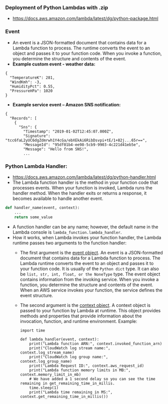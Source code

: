 ### Deployment of Python Lambdas with .zip
* https://docs.aws.amazon.com/lambda/latest/dg/python-package.html

### Event
* An event is a JSON-formatted document that contains data for a Lambda function to process. The runtime converts the event to an object and passes it to your function code. When you invoke a function, you determine the structure and contents of the event.
* **Example custom event - weather data:**
```
{
  "TemperatureK": 281,
  "WindKmh": -3,
  "HumidityPct": 0.55,
  "PressureHPa": 1020
}
```

* **Example service event – Amazon SNS notification:**
```
{
  "Records": [
    {
      "Sns": {
        "Timestamp": "2019-01-02T12:45:07.000Z",
        "Signature": "tcc6faL2yUC6dgZdmrwh1Y4cGa/ebXEkAi6RibDsvpi+tE/1+82j...65r==",
        "MessageId": "95df01b4-ee98-5cb9-9903-4c221d41eb5e",
        "Message": "Hello from SNS!",
        ...
```

### Python Lambda Handler:
* https://docs.aws.amazon.com/lambda/latest/dg/python-handler.html
* The Lambda function handler is the method in your function code that processes events. When your function is invoked, Lambda runs the handler method. When the handler exits or returns a response, it becomes available to handle another event.
```python
def handler_name(event, context): 
    ...
    return some_value
```
* A function handler can be any name; however, the default name in the Lambda console is `lambda_function.lambda_handler`.
* How it works, when Lambda invokes your function handler, the Lambda runtime passes two arguments to the function handler:
  * The first argument is the [event object](https://docs.aws.amazon.com/lambda/latest/dg/gettingstarted-concepts.html#gettingstarted-concepts-event). An event is a JSON-formatted document that contains data for a Lambda function to process. The Lambda runtime converts the event to an object and passes it to your function code. It is usually of the `Python dict` type. It can also be `list, str, int, float, or the NoneType` type. The event object contains information from the invoking service. When you invoke a function, you determine the structure and contents of the event. When an AWS service invokes your function, the service defines the event structure.
  * The second argument is the [context object](https://docs.aws.amazon.com/lambda/latest/dg/python-context.html). A context object is passed to your function by Lambda at runtime. This object provides methods and properties that provide information about the invocation, function, and runtime environment. Example:

        import time

        def lambda_handler(event, context):   
            print("Lambda function ARN:", context.invoked_function_arn)
            print("CloudWatch log stream name:", context.log_stream_name)
            print("CloudWatch log group name:",  context.log_group_name)
            print("Lambda Request ID:", context.aws_request_id)
            print("Lambda function memory limits in MB:", context.memory_limit_in_mb)
            # We have added a 1 second delay so you can see the time remaining in get_remaining_time_in_millis.
            time.sleep(1) 
            print("Lambda time remaining in MS:", context.get_remaining_time_in_millis())